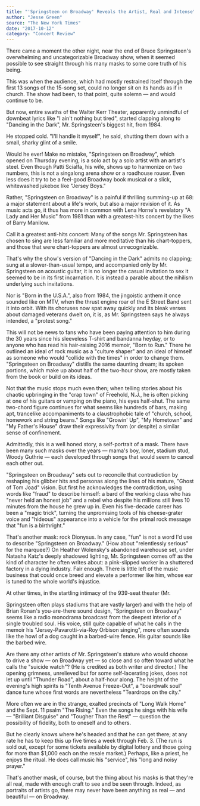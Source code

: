 ```yaml
---
title: "'Springsteen on Broadway' Reveals the Artist, Real and Intense"
author: "Jesse Green"
source: "The New York Times"
date: "2017-10-12"
category: "Concert Review"
---
```


There came a moment the other night, near the end of Bruce Springsteen's overwhelming and uncategorizable Broadway show, when it seemed possible to see straight through his many masks to some core truth of his being.

This was when the audience, which had mostly restrained itself through the first 13 songs of the 15-song set, could no longer sit on its hands as if in church. The show had been, to that point, quite solemn — and would continue to be.

But now, entire swaths of the Walter Kerr Theater, apparently unmindful of downbeat lyrics like "I ain't nothing but tired", started clapping along to "Dancing in the Dark", Mr. Springsteen's biggest hit, from 1984.

He stopped cold. "I'll handle it myself", he said, shutting them down with a small, sharky glint of a smile.

Would he ever! Make no mistake, "Springsteen on Broadway", which opened on Thursday evening, is a solo act by a solo artist with an artist's steel. Even though Patti Scialfa, his wife, shows up to harmonize on two numbers, this is not a singalong arena show or a roadhouse rouser. Even less does it try to be a feel-good Broadway book musical or a slick, whitewashed jukebox like "Jersey Boys."

Rather, "Springsteen on Broadway" is a painful if thrilling summing-up at 68: a major statement about a life's work, but also a major revision of it. As music acts go, it thus has more in common with Lena Horne's revelatory "A Lady and Her Music" from 1981 than with a greatest-hits concert by the likes of Barry Manilow.

Call it a greatest anti-hits concert: Many of the songs Mr. Springsteen has chosen to sing are less familiar and more meditative than his chart-toppers, and those that were chart-toppers are almost unrecognizable.

That's why the show's version of "Dancing in the Dark" admits no clapping; sung at a slower-than-usual tempo, and accompanied only by Mr. Springsteen on acoustic guitar, it is no longer the casual invitation to sex it seemed to be in its first incarnation. It is instead a parable about the nihilism underlying such invitations.

Nor is "Born in the U.S.A.", also from 1984, the jingoistic anthem it once sounded like on MTV, when the thrust engine roar of the E Street Band sent it into orbit. With its choruses now spat away quickly and its bleak verses about damaged veterans dwelt on, it is, as Mr. Springsteen says he always intended, a "protest song."

This will not be news to fans who have been paying attention to him during the 30 years since his sleeveless T-shirt and bandanna heyday, or to anyone who has read his hair-raising 2016 memoir, "Born to Run." There he outlined an ideal of rock music as a "culture shaper" and an ideal of himself as someone who would "collide with the times" in order to change them. "Springsteen on Broadway" distills the same daunting dream; its spoken portions, which make up about half of the two-hour show, are mostly taken from the book or build on its ideas.

Not that the music stops much even then; when telling stories about his chaotic upbringing in the "crap town" of Freehold, N.J., he is often picking at one of his guitars or vamping on the piano, his eyes half-shut. The same two-chord figure continues for what seems like hundreds of bars, making apt, trancelike accompaniments to a claustrophobic tale of "church, school, homework and string beans." Songs like "Growin' Up", "My Hometown" and "My Father's House" draw their expressivity from (or despite) a similar sense of confinement.

Admittedly, this is a well honed story, a self-portrait of a mask. There have been many such masks over the years — mama's boy, loner, stadium stud, Woody Guthrie — each developed through songs that would seem to cancel each other out.

"Springsteen on Broadway" sets out to reconcile that contradiction by reshaping his glibber hits and personas along the lines of his mature, "Ghost of Tom Joad" vision. But first he acknowledges the contradiction, using words like "fraud" to describe himself: a bard of the working class who has "never held an honest job" and a rebel who despite his millions still lives 10 minutes from the house he grew up in. Even his five-decade career has been a "magic trick", turning the unpromising tools of his cheese-grater voice and "hideous" appearance into a vehicle for the primal rock message that "fun is a birthright."

That's another mask: rock Dionysus. In any case, "fun" is not a word I'd use to describe "Springsteen on Broadway." (How about "relentlessly serious" for the marquee?) On Heather Wolensky's abandoned warehouse set, under Natasha Katz's deeply shadowed lighting, Mr. Springsteen comes off as the kind of character he often writes about: a pink-slipped worker in a shuttered factory in a dying industry. Fair enough. There is little left of the music business that could once breed and elevate a performer like him, whose ear is tuned to the whole world's injustice.

At other times, in the startling intimacy of the 939-seat theater (Mr.

Springsteen often plays stadiums that are vastly larger) and with the help of Brian Ronan's you-are-there sound design, "Springsteen on Broadway" seems like a radio monodrama broadcast from the deepest interior of a single troubled soul. His voice, still quite capable of what he calls in the memoir his "Jersey-Pavarotti-via-Roy Orbison singing", more often sounds like the howl of a dog caught in a barbed-wire fence. His guitar sounds like the barbed wire.

Are there any other artists of Mr. Springsteen's stature who would choose to drive a show — on Broadway yet — so close and so often toward what he calls the "suicide watch"? (He is credited as both writer and director.) The opening grimness, unrelieved but for some self-lacerating jokes, does not let up until "Thunder Road", about a half-hour along. The height of the evening's high spirits is "Tenth Avenue Freeze-Out", a "boardwalk soul" dance tune whose first words are nevertheless "Teardrops on the city."

More often we are in the strange, exalted precincts of "Long Walk Home" and the Sept. 11 psalm "The Rising." Even the songs he sings with his wife — "Brilliant Disguise" and "Tougher Than the Rest" — question the possibility of fidelity, both to oneself and to others.

But he clearly knows where he's headed and that he can get there; at any rate he has to keep this up five times a week through Feb. 3. (The run is sold out, except for some tickets available by digital lottery and those going for more than $1,000 each on the resale market.) Perhaps, like a priest, he enjoys the ritual. He does call music his "service", his "long and noisy prayer."

That's another mask, of course, but the thing about his masks is that they're all real, made with enough craft to see and be seen through. Indeed, as portraits of artists go, there may never have been anything as real — and beautiful — on Broadway.
